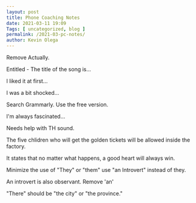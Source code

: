 ```yaml
--- 
layout: post 
title: Phone Coaching Notes
date: 2021-03-11 19:09
Tags: [ uncategorized, blog ]
permalink: /2021-03-pc-notes/ 
author: Kevin Olega 
--- 
```


Remove Actually.

Entitled - The title of the song is...

I liked it at first...

I was a bit shocked...

Search Grammarly. Use the free version. 

I'm always fascinated...

Needs help with TH sound.

The five chlidren who will get the golden tickets will be allowed inside the factory.

It states that no matter what happens, a good heart will always win.

Minimize the use of "They" or "them" use "an Introvert" instead of they.

An introvert is also observant. Remove 'an'

"There" should be "the city" or "the province."

